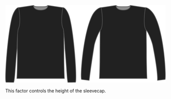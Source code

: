 
![The sleevecap height factor option on Brian](./sleevecapheightfactor.svg)

This factor controls the height of the sleevecap.